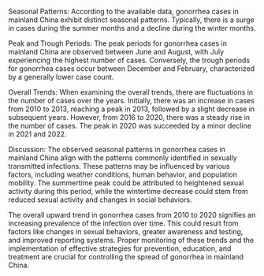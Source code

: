 Seasonal Patterns: 
According to the available data, gonorrhea cases in mainland China exhibit distinct seasonal patterns. Typically, there is a surge in cases during the summer months and a decline during the winter months.

Peak and Trough Periods: 
The peak periods for gonorrhea cases in mainland China are observed between June and August, with July experiencing the highest number of cases. Conversely, the trough periods for gonorrhea cases occur between December and February, characterized by a generally lower case count.

Overall Trends: 
When examining the overall trends, there are fluctuations in the number of cases over the years. Initially, there was an increase in cases from 2010 to 2013, reaching a peak in 2013, followed by a slight decrease in subsequent years. However, from 2016 to 2020, there was a steady rise in the number of cases. The peak in 2020 was succeeded by a minor decline in 2021 and 2022.

Discussion: 
The observed seasonal patterns in gonorrhea cases in mainland China align with the patterns commonly identified in sexually transmitted infections. These patterns may be influenced by various factors, including weather conditions, human behavior, and population mobility. The summertime peak could be attributed to heightened sexual activity during this period, while the wintertime decrease could stem from reduced sexual activity and changes in social behaviors.

The overall upward trend in gonorrhea cases from 2010 to 2020 signifies an increasing prevalence of the infection over time. This could result from factors like changes in sexual behaviors, greater awareness and testing, and improved reporting systems. Proper monitoring of these trends and the implementation of effective strategies for prevention, education, and treatment are crucial for controlling the spread of gonorrhea in mainland China.
